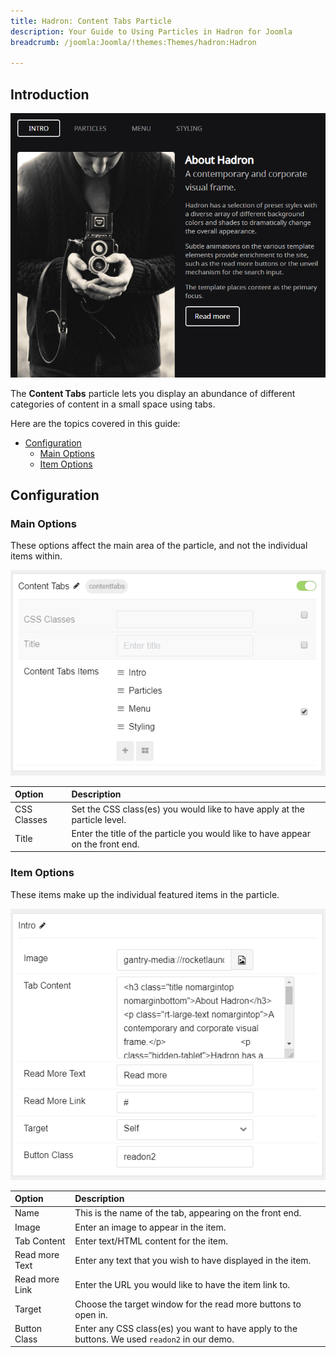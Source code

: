```yaml
---
title: Hadron: Content Tabs Particle
description: Your Guide to Using Particles in Hadron for Joomla
breadcrumb: /joomla:Joomla/!themes:Themes/hadron:Hadron

---
```


## Introduction

![Content Tabs](assets/particle_contenttabs1.png)

The **Content Tabs** particle lets you display an abundance of different categories of content in a small space using tabs.

Here are the topics covered in this guide:

* [Configuration](#configuration)
  * [Main Options](#main-options)
  * [Item Options](#item-options)

## Configuration

### Main Options

These options affect the main area of the particle, and not the individual items within.

![Content Tabs](assets/particle_contenttabs2.png)

| Option         | Description                                                                     |
| :-----         | :-----                                                                          |
| CSS Classes    | Set the CSS class(es) you would like to have apply at the particle level.       |
| Title          | Enter the title of the particle you would like to have appear on the front end. |

### Item Options

These items make up the individual featured items in the particle.

![Content Tabs](assets/particle_contenttabs3.png)

| Option         | Description                                                                                   |
|:-------------- |:--------------------------------------------------------------------------------------------- |
| Name           | This is the name of the tab, appearing on the front end.                                      |
| Image          | Enter an image to appear in the item.                                                         |
| Tab Content    | Enter text/HTML content for the item.                                                         |
| Read more Text | Enter any text that you wish to have displayed in the item.                                   |
| Read more Link | Enter the URL you would like to have the item link to.                                        |
| Target         | Choose the target window for the read more buttons to open in.                                |
| Button Class   | Enter any CSS class(es) you want to have apply to the buttons. We used `readon2` in our demo. |

